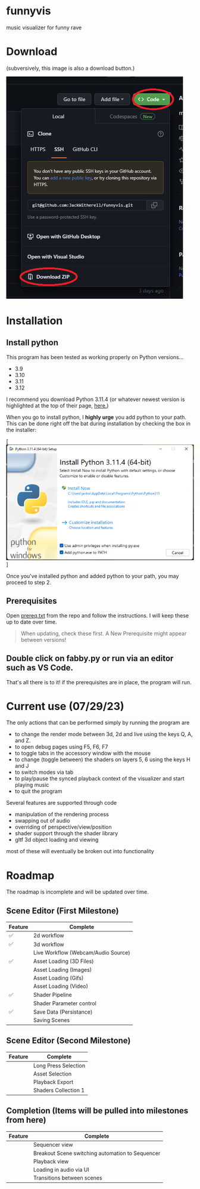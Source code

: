 # funnyvis
music visualizer for funny rave

# Download
(subversively, this image is also a download button.)

[![Download](repo/Download.png)](https://github.com/JackWitherell/funnyvis/archive/refs/heads/main.zip)


# Installation

## Install python

This program has been tested as working properly on Python versions...
- 3.9
- 3.10
- 3.11
- 3.12

I recommend you download Python 3.11.4 (or whatever newest version is highlighted at the top of their page, [here.](https://www.python.org/downloads/))

When you go to install python, I **highly urge** you add python to your path.
This can be done right off the bat during installation by checking the box in the installer:

[![Python Recommendation](repo/PythonRecommendation.png)]

Once you've installed python and added python to your path, you may proceed to step 2.

## Prerequisites

Open [prereq.txt](https://github.com/JackWitherell/funnyvis/blob/main/prereq.txt) from the repo and follow the instructions. I will keep these up to date over time.

> When updating, check these first. A New Prerequisite might appear between versions!

## Double click on fabby.py or run via an editor such as VS Code.

That's all there is to it! if the prerequisites are in place, the program will run.

# Current use (07/29/23)

The only actions that can be performed simply by running the program are 
- to change the render mode between 3d, 2d and live using the keys Q, A, and Z.
- to open debug pages using F5, F6, F7
- to toggle tabs in the accessory window with the mouse
- to change (toggle between) the shaders on layers 5, 6 using the keys H and J
- to switch modes via tab
- to play/pause the synced playback context of the visualizer and start playing music
- to quit the program

Several features are supported through code
- manipulation of the rendering process
- swapping out of audio
- overriding of perspective/view/position
- shader support through the shader library
- gltf 3d object loading and viewing

most of these will eventually be broken out into functionality

# Roadmap
The roadmap is incomplete and will be updated over time.

## Scene Editor (First Milestone)
| Feature | Complete |
| ------ | ------ |
| ✅ | 2d workflow | 
| ✅ | 3d workflow |
|  | Live Workflow (Webcam/Audio Source) | 
| ✅ | Asset Loading (3D Files) |
|  | Asset Loading (Images) |
|  | Asset Loading (Gifs) |
|  | Asset Loading (Video) |
| ✅ | Shader Pipeline |
|  | Shader Parameter control |
| ✅ | Save Data (Persistance) |
|  | Saving Scenes |

## Scene Editor (Second Milestone)
| Feature | Complete |
| ------ | ------ |
|  | Long Press Selection |
|  | Asset Selection |
|  | Playback Export |
|  | Shaders Collection 1 |

## Completion (Items will be pulled into milestones from here)

| Feature | Complete |
| ------ | ------ |
|  | Sequencer view |
|  | Breakout Scene switching automation to Sequencer |
|  | Playback view |
|  | Loading in audio via UI |
|  | Transitions between scenes |